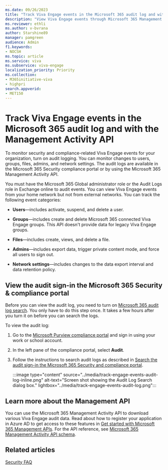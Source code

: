 ```yaml
---
ms.date: 09/26/2023
title: "Track Viva Engage events in the Microsoft 365 audit log and with the Management Activity API"
description: "View Viva Engage events through Microsoft 365 Management API and Microsoft 365 Security compliance portal auditing logs."
ms.reviewer: ethli
ms.author: v-bvrana
author: Starshine89
manager: pamgreen
audience: Admin
f1.keywords:
- NOCSH
ms.topic: article
ms.service: viva
ms.subservice: viva-engage
localization_priority: Priority
ms.collection:  
- M365initiative-viva
- highpri
search.appverid:
- MET150
---
```


# Track Viva Engage events in the Microsoft 365 audit log and with the Management Activity API

To monitor security and compliance-related Viva Engage events for your organization, turn on audit logging. You can monitor changes to users, groups, files, admins, and network settings. The audit logs are available in the Microsoft 365 Security compliance portal or by using the Microsoft 365 Management Activity API.
  
You must have the Microsoft 365 Global administrator role or the Audit Logs role in Exchange online to audit events. You can view Viva Engage events from your home network but not from external networks. You can track the following event categories:
  
- **Users**—includes activate, suspend, and delete a user.

- **Groups**—includes create and delete Microsoft 365 connected Viva Engage groups. This API doesn't provide data for legacy Viva Engage groups.

- **Files**—includes create, views, and delete a file.

- **Admins**—includes export data, trigger private content mode, and force all users to sign out.

- **Network settings**—includes changes to the data export interval and data retention policy.

## View the audit sign-in the Microsoft 365 Security &amp; compliance portal

Before you can view the audit log, you need to turn on [Microsoft 365 audit log search](https://support.office.com/article/e893b19a-660c-41f2-9074-d3631c95a014). You only have to do this step once. It takes a few hours after you turn it on before you can search the logs.
  
To view the audit log:
  
1. Go to the [Microsoft Purview compliance portal](https://sip.compliance.microsoft.com/homepage) and sign in using your work or school account.

2. In the left pane of the compliance portal, select **Audit**.

3. Follow the instructions to search audit logs as described in [Search the audit sign-in the Microsoft 365 Security and compliance portal](https://support.office.com/article/0d4d0f35-390b-4518-800e-0c7ec95e946c#run).

    :::image type="content" source="../media/track-engage-events-audit-log-inline.png" alt-text="Screen shot showing the Audit Log Search dialog box." lightbox="../media/track-engage-events-audit-log.png":::
  
## Learn more about the Management API

You can use the Microsoft 365 Management Activity API to download various Viva Engage audit data. Read about how to register your application in Azure AD to get access to these features in [Get started with Microsoft 365 Management APIs](/office/office-365-management-api/get-started-with-office-365-management-apis). For the API reference, see [Microsoft 365 Management Activity API schema](/office/office-365-management-api/office-365-management-activity-api-schema).
  
## Related articles

[Security FAQ](/viva/engage/manage-security-and-compliance/security-and-compliance#Security)

